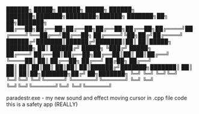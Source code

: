 ██████╗  █████╗ ██████╗  █████╗ ██████╗ ███████╗███████╗████████╗██████╗    ███████╗██╗  ██╗███████╗
██╔══██╗██╔══██╗██╔══██╗██╔══██╗██╔══██╗██╔════╝██╔════╝╚══██╔══╝██╔══██╗   ██╔════╝╚██╗██╔╝██╔════╝
██████╔╝███████║██████╔╝███████║██║  ██║█████╗  ███████╗   ██║   ██████╔╝   █████╗   ╚███╔╝ █████╗  
██╔═══╝ ██╔══██║██╔══██╗██╔══██║██║  ██║██╔══╝  ╚════██║   ██║   ██╔══██╗   ██╔══╝   ██╔██╗ ██╔══╝  
██║     ██║  ██║██║  ██║██║  ██║██████╔╝███████╗███████║   ██║   ██║  ██║██╗███████╗██╔╝ ██╗███████╗
╚═╝     ╚═╝  ╚═╝╚═╝  ╚═╝╚═╝  ╚═╝╚═════╝ ╚══════╝╚══════╝   ╚═╝   ╚═╝  ╚═╝╚═╝╚══════╝╚═╝  ╚═╝╚══════╝

paradestr.exe - my new sound and effect moving cursor
in .cpp file code
this is a safety app (REALLY)
